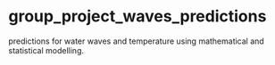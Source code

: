 # group_project_waves_predictions
predictions for water waves and temperature using mathematical and statistical modelling.
